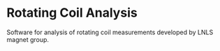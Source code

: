 # Rotating Coil Analysis

Software for analysis of rotating coil measurements developed by LNLS magnet group.

